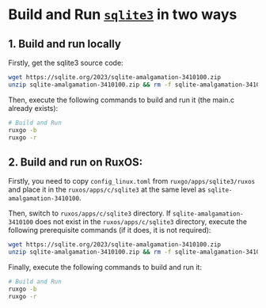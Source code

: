 # Build and Run [`sqlite3`](https://github.com/sqlite/sqlite) in two ways 

## 1. Build and run locally

Firstly, get the sqlite3 source code: 

```bash
wget https://sqlite.org/2023/sqlite-amalgamation-3410100.zip
unzip sqlite-amalgamation-3410100.zip && rm -f sqlite-amalgamation-3410100.zip
```

Then, execute the following commands to build and run it (the main.c already exists):

```bash
# Build and Run
ruxgo -b
ruxgo -r
```

## 2. Build and run on RuxOS:

Firstly, you need to copy `config_linux.toml` from `ruxgo/apps/sqlite3/ruxos` and place it in the `ruxos/apps/c/sqlite3` at the same level as `sqlite-amalgamation-3410100`.

Then, switch to `ruxos/apps/c/sqlite3` directory. If `sqlite-amalgamation-3410100` does not exist in the `ruxos/apps/c/sqlite3` directory, execute the following prerequisite commands (if it does, it is not required):

```bash
wget https://sqlite.org/2023/sqlite-amalgamation-3410100.zip
unzip sqlite-amalgamation-3410100.zip && rm -f sqlite-amalgamation-3410100.zip
```

Finally, execute the following commands to build and run it:

```bash
# Build and Run
ruxgo -b
ruxgo -r
```